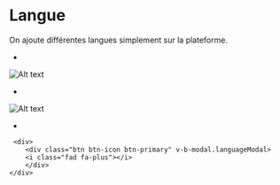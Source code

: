 # Langue

On ajoute différentes langues simplement sur la plateforme.

*
![Alt text](/public/langue.png)

*

![Alt text](/public/creer_categorie_pack.png)

*

````template
 <div>
    <div class="btn btn-icon btn-primary" v-b-modal.languageModal>
    <i class="fad fa-plus"></i>     
    </div>
</div>

````

<br/> 